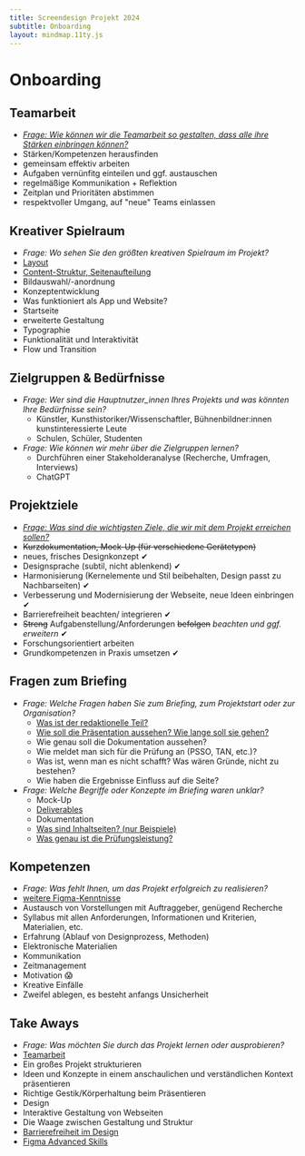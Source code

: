 ```yaml
---
title: Screendesign Projekt 2024 
subtitle: Onboarding
layout: mindmap.11ty.js
---
```




# Onboarding

## Teamarbeit <!-- markmap: fold -->
- [*Frage: Wie können wir die Teamarbeit so gestalten, dass alle ihre Stärken einbringen können?*](https://th-koeln.github.io/mi-bachelor-screendesign/assignments/workshop-teamrollen-finden/)
- Stärken/Kompetenzen herausfinden
- gemeinsam effektiv arbeiten
- Aufgaben vernünfitg einteilen und ggf. austauschen
- regelmäßige Kommunikation + Reflektion
- Zeitplan und Prioritäten abstimmen
- respektvoller Umgang, auf "neue" Teams einlassen

## Kreativer Spielraum <!-- markmap: foldAll -->
- *Frage: Wo sehen Sie den größten kreativen Spielraum im Projekt?*
- [Layout](https://th-koeln.github.io/mi-bachelor-screendesign/assignments/workshop-layoutanalyse/)
- [Content-Struktur, Seitenaufteilung](https://th-koeln.github.io/mi-bachelor-screendesign/assignments/workshop-content-audit/)
- Bildauswahl/-anordnung
- Konzeptentwicklung
- Was funktioniert als App und Website?
- Startseite
- erweiterte Gestaltung
- Typographie
- Funktionalität und Interaktivität
- Flow und Transition

## Zielgruppen & Bedürfnisse <!-- markmap: foldAll -->
- *Frage: Wer sind die Hauptnutzer_innen Ihres Projekts und was könnten Ihre Bedürfnisse sein?*
  - Künstler, Kunsthistoriker/Wissenschaftler, Bühnenbildner:innen kunstinteressierte Leute
  - Schulen, Schüler, Studenten
- *Frage: Wie können wir mehr über die Zielgruppen lernen?*
  - Durchführen einer Stakeholderanalyse (Recherche, Umfragen, Interviews)
  - ChatGPT

## Projektziele <!-- markmap: foldAll -->
- [*Frage: Was sind die wichtigsten Ziele, die wir mit dem Projekt erreichen sollen?*](https://th-koeln.github.io/mi-bachelor-screendesign/assignments/workshop-rebriefing-und-projektausrichtung/)
- <del>Kurzdokumentation, Mock-Up (für verschiedene Gerätetypen)</del>
- neues, frisches Designkonzept ✔
- Designsprache (subtil, nicht ablenkend) ✔
- Harmonisierung (Kernelemente und Stil beibehalten, Design passt zu Nachbarseiten) ✔
- Verbesserung und Modernisierung der Webseite, neue Ideen einbringen ✔
- Barrierefreiheit beachten/ integrieren ✔
- <del>Streng</del> Aufgabenstellung/Anforderungen <del>befolgen</del> *beachten und ggf. erweitern* ✔
- Forschungsorientiert arbeiten
- Grundkompetenzen in Praxis umsetzen ✔

## Fragen zum Briefing <!-- markmap: foldAll -->
- *Frage: Welche Fragen haben Sie zum Briefing, zum Projektstart oder zur Organisation?*
  - [Was ist der redaktionelle Teil?](https://th-koeln.github.io/mi-bachelor-screendesign/assignments/workshop-content-audit/)
  - [Wie soll die Präsentation aussehen? Wie lange soll sie gehen?](https://th-koeln.github.io/mi-bachelor-screendesign/niveaustufen/)
  - Wie genau soll die Dokumentation aussehen?
  - Wie meldet man sich für die Prüfung an (PSSO, TAN, etc.)?
  - Was ist, wenn man es nicht schafft? Was wären Gründe, nicht zu bestehen?
  - Wie haben die Ergebnisse Einfluss auf die Seite?
- *Frage: Welche Begriffe oder Konzepte im Briefing waren unklar?*
  - Mock-Up
  - [Deliverables](https://th-koeln.github.io/mi-bachelor-screendesign/niveaustufen/)
  - Dokumentation
  - [Was sind Inhaltseiten? (nur Beispiele)](https://th-koeln.github.io/mi-bachelor-screendesign/assignments/workshop-content-audit/)
  - [Was genau ist die Prüfungsleistung?](https://th-koeln.github.io/mi-bachelor-screendesign/niveaustufen/)

## Kompetenzen <!-- markmap: foldAll -->
- *Frage: Was fehlt Ihnen, um das Projekt erfolgreich zu realisieren?*
- [weitere Figma-Kenntnisse](https://th-koeln.github.io/mi-bachelor-screendesign/lehrveranstaltungen/045-training-advanced-prototyping/)
- Austausch von Vorstellungen mit Auftraggeber, genügend Recherche
- Syllabus mit allen Anforderungen, Informationen und Kriterien, Materialien, etc.
- Erfahrung (Ablauf von Designprozess, Methoden)
- Elektronische Materialien
- Kommunikation
- Zeitmanagement
- Motivation 😱
- Kreative Einfälle
- Zweifel ablegen, es besteht anfangs Unsicherheit

## Take Aways <!-- markmap: foldAll -->
- *Frage: Was möchten Sie durch das Projekt lernen oder ausprobieren?*
- [Teamarbeit](https://th-koeln.github.io/mi-bachelor-screendesign/assignments/workshop-teamrollen-finden/)
- Ein großes Projekt strukturieren
- Ideen und Konzepte in einem anschaulichen und verständlichen Kontext präsentieren
- Richtige Gestik/Körperhaltung beim Präsentieren
- Design
- Interaktive Gestaltung von Webseiten
- Die Waage zwischen Gestaltung und Struktur
- [Barrierefreiheit im Design](https://th-koeln.github.io/mi-bachelor-screendesign/lehrveranstaltungen/140-workshop-barrierearmes-screendesign/)
- [Figma Advanced Skills](https://th-koeln.github.io/mi-bachelor-screendesign/lehrveranstaltungen/045-training-advanced-prototyping/)